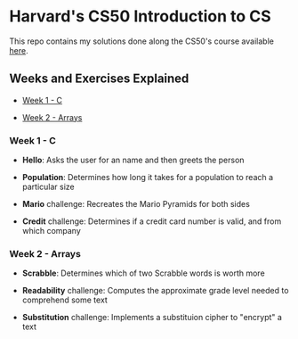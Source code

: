 # Harvard's CS50 Introduction to CS
This repo contains my solutions done along the CS50's course available [here](https://cs50.harvard.edu/x/2021/).

## Weeks and Exercises Explained

* [Week 1 - C](#week-1---c)

* [Week 2 - Arrays](#week-2---arrays)

### Week 1 - C

* **Hello**: Asks the user for an name and then greets the person

* **Population**: Determines  how long it takes for a population to reach a particular size

* **Mario** challenge: Recreates the Mario Pyramids for both sides

* **Credit** challenge: Determines if a credit card number is valid, and from which company

### Week 2 - Arrays

* **Scrabble**: Determines which of two Scrabble words is worth more

* **Readability** challenge: Computes the approximate grade level needed to comprehend some text

* **Substitution** challenge: Implements a substituion cipher to "encrypt" a text
